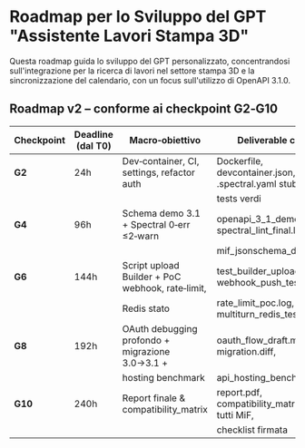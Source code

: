 # Roadmap per lo Sviluppo del GPT "Assistente Lavori Stampa 3D"
<!-- markdownlint-disable MD013 -->

Questa roadmap guida lo sviluppo del GPT personalizzato,
concentrandosi sull'integrazione per la ricerca di lavori nel settore stampa 3D
e la sincronizzazione del calendario, con un focus sull'utilizzo di OpenAPI 3.1.0.

## Roadmap v2 – conforme ai checkpoint G2‑G10

| Checkpoint | Deadline (dal T0) | Macro‑obiettivo                                  | Deliverable chiave                                           |
|------------|------------------|--------------------------------------------------|--------------------------------------------------------------|
| **G2**     | 24h              | Dev‑container, CI, settings, refactor auth       | Dockerfile, devcontainer.json, .spectral.yaml stub,          |
|            |                  |                                                  | tests verdi                                                  |
| **G4**     | 96h              | Schema demo 3.1 + Spectral 0‑err ≤2‑warn         | openapi_3_1_demo.json, spectral_lint_final.log,              |
|            |                  |                                                  | mif_jsonschema_dialect.json                                  |
| **G6**     | 144h             | Script upload Builder + PoC webhook, rate‑limit, | test_builder_upload.py, webhook_push_test.log,               |
|            |                  | Redis stato                                      | rate_limit_poc.log, multiturn_redis_test.log                 |
| **G8**     | 192h             | OAuth debugging profondo + migrazione 3.0→3.1 +  | oauth_flow_draft.mmd, migration.diff,                        |
|            |                  | hosting benchmark                                | api_hosting_benchmark.csv                                    |
| **G10**    | 240h             | Report finale & compatibility_matrix             | report.pdf, compatibility_matrix.csv, tutti MiF,             |
|            |                  |                                                  | checklist firmata                                            |
<!-- markdownlint-enable MD013 -->

